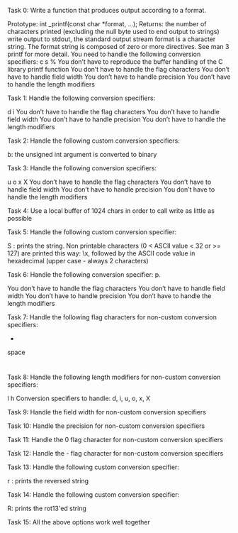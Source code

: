 Task 0: Write a function that produces output according to a format.

Prototype: int _printf(const char *format, ...);
Returns: the number of characters printed (excluding the null byte used to end output to strings)
write output to stdout, the standard output stream
format is a character string. The format string is composed of zero or more directives. See man 3 printf for more detail. You need to handle the following conversion specifiers:
c
s
%
You don’t have to reproduce the buffer handling of the C library printf function
You don’t have to handle the flag characters
You don’t have to handle field width
You don’t have to handle precision
You don’t have to handle the length modifiers

Task 1: Handle the following conversion specifiers:

d
i
You don’t have to handle the flag characters
You don’t have to handle field width
You don’t have to handle precision
You don’t have to handle the length modifiers

Task 2: Handle the following custom conversion specifiers:

b: the unsigned int argument is converted to binary

Task 3: Handle the following conversion specifiers:

u
o
x
X
You don’t have to handle the flag characters
You don’t have to handle field width
You don’t have to handle precision
You don’t have to handle the length modifiers

Task 4: Use a local buffer of 1024 chars in order to call write as little as possible

Task 5: Handle the following custom conversion specifier:

S : prints the string.
Non printable characters (0 < ASCII value < 32 or >= 127) are printed this way: \x, followed by the ASCII code value in hexadecimal (upper case - always 2 characters)

Task 6: Handle the following conversion specifier: p.

You don’t have to handle the flag characters
You don’t have to handle field width
You don’t have to handle precision
You don’t have to handle the length modifiers

Task 7: Handle the following flag characters for non-custom conversion specifiers:

+
space
#

Task 8: Handle the following length modifiers for non-custom conversion specifiers:

l
h
Conversion specifiers to handle: d, i, u, o, x, X

Task 9: Handle the field width for non-custom conversion specifiers

Task 10: Handle the precision for non-custom conversion specifiers

Task 11: Handle the 0 flag character for non-custom conversion specifiers

Task 12: Handle the - flag character for non-custom conversion specifiers

Task 13: Handle the following custom conversion specifier:

r : prints the reversed string

Task 14: Handle the following custom conversion specifier:

R: prints the rot13'ed string

Task 15: All the above options work well together
